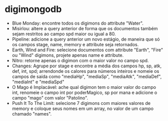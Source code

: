 # digimongodb

- Blue Monday: encontre todos os digimons do attribute "Water".
- Misirlou: altere a query anterior de forma que os documentos também sejam restritos ao campo spd maior ou igual a 80.
- Pipeline: adicione a query anterior um novo estágio, de maneira que só os campos stage, name, memory e attribute seja retornados.
- Earth, Wind and Fire: selecione documentos com attribute "Earth", "Fire" ou "Wind" digimons, projete apenas name e attribute.
- Nitro: retorne apenas o digimon com o maior valor no campo spd.
- Changes: Agrupe por stage e encontre a média dos campos hp, sp, atk, def, int, spd; arrendonde os calores para números inteiros e nomeie os campos de saída como "mediaHp", "mediaSp", "mediaAtk", "mediaDef", "mediaInt" e "mediaSpd"
- O Mago é Implacável: ache qual digimon tem o maior valor do campo int, renomeie o campo int por poderMagico, sp por mana e adicione o campo "mago" com valor "Patolino".
- Push It To The Limit: selecione 7 digimons com maiores valores de memory e coloque seus nomes em um array, no valor de um campo chamado "names".
